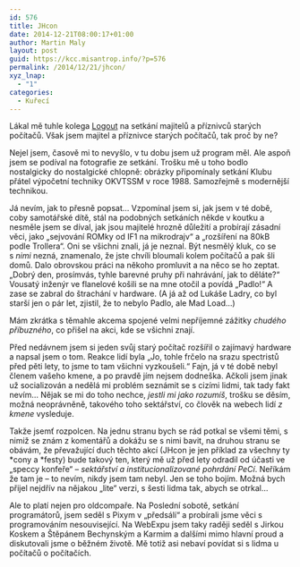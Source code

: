 ```yaml
---
id: 576
title: JHcon
date: 2014-12-21T08:00:17+01:00
author: Martin Maly
layout: post
guid: https://kcc.misantrop.info/?p=576
permalink: /2014/12/21/jhcon/
xyz_lnap:
  - "1"
categories:
  - Kuřecí
---
```

Lákal mě tuhle kolega [Logout](https://blog.i-logout.cz/) na setkání majitelů a příznivců starých počítačů. Však jsem majitel a příznivce starých počítačů, tak proč by ne?

Nejel jsem, časově mi to nevyšlo, v tu dobu jsem už program měl. Ale aspoň jsem se podíval na fotografie ze setkání. Trošku mě u toho bodlo nostalgicky do nostalgické chlopně: obrázky připomínaly setkání Klubu přátel výpočetní techniky OKVTSSM v roce 1988. Samozřejmě s modernější technikou.

Já nevím, jak to přesně popsat&#8230; Vzpomínal jsem si, jak jsem v té době, coby samotářské dítě, stál na podobných setkáních někde v koutku a nesměle jsem se díval, jak jsou majitelé hrozně důležití a probírají zásadní věci, jako &#8222;sejvování ROMky od IF1 na mikrodrajv&#8220; a &#8222;rozšíření na 80kB podle Trollera&#8220;. Oni se všichni znali, já je neznal. Být nesmělý kluk, co se s _nimi_ nezná, znamenalo, že jste chvíli bloumali kolem počítačů a pak šli domů. Dalo obrovskou práci na někoho promluvit a na něco se ho zeptat. &#8222;Dobrý den, prosímvás, tyhle barevné pruhy při nahrávání, jak to děláte?&#8220; Vousatý inženýr ve flanelové košili se na mne otočil a povídá &#8222;Padlo!&#8220; A zase se zabral do štrachání v hardware. (A já až od Lukáše Ladry, co byl starší jen o pár let, zjistil, že to nebylo Padlo, ale Mad Load&#8230;)

Mám zkrátka s těmahle akcema spojené velmi nepříjemné zážitky _chudého příbuzného_, co přišel na akci, kde se všichni znají.

Před nedávnem jsem si jeden svůj starý počítač rozšířil o zajímavý hardware a napsal jsem o tom. Reakce lidí byla &#8222;Jo, tohle frčelo na srazu spectristů před pěti lety, to jsme to tam všichni vyzkoušeli.&#8220; Fajn, já v té době nebyl členem vašeho kmene, a po pravdě jím nejsem dodneška. Ačkoli jsem jinak už socializován a nedělá mi problém seznámit se s cizími lidmi, tak tady fakt nevím&#8230; Nějak se mi do toho nechce, _jestli mi jako rozumíš_, trošku se děsím, možná neoprávněně, takového toho sektářství, co člověk na webech lidí _z kmene_ vysleduje.

Takže jsemť rozpolcen. Na jednu stranu bych se rád potkal se všemi těmi, s nimiž se znám z komentářů a dokážu se s nimi bavit, na druhou stranu se obávám, že převažující duch těchto akcí (JHcon je jen příklad za všechny ty \*cony a \*festy) bude takový ten, který mě už před lety odradil od účasti ve &#8222;speccy konfeře&#8220; &#8211; _sektářství a institucionalizované pohrdání PeCí_. Neříkám že tam je &#8211; to nevím, nikdy jsem tam nebyl. Jen se toho bojím. Možná bych přijel nejdřív na nějakou &#8222;lite&#8220; verzi, s šesti lidma tak, abych se otrkal&#8230;

Ale to platí nejen pro oldcompaře. Na Poslední sobotě, setkání programátorů, jsem seděl s Pixym v &#8222;předsálí&#8220; a probírali jsme věci s programováním nesouvisející. Na WebExpu jsem taky raději seděl s Jirkou Koskem a Štěpánem Bechynským a Karmim a dalšími mimo hlavní proud a diskutovali jsme o běžném životě. Mě totiž asi nebaví povídat si s lidma u počítačů o počítačích.